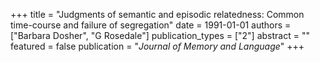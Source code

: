 +++
title = "Judgments of semantic and episodic relatedness: Common time-course and failure of segregation"
date = 1991-01-01
authors = ["Barbara Dosher", "G Rosedale"]
publication_types = ["2"]
abstract = ""
featured = false
publication = "*Journal of Memory and Language*"
+++

